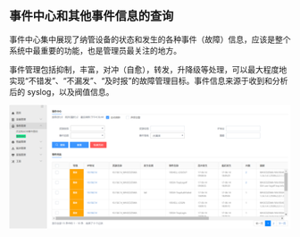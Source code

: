 ## 事件中心和其他事件信息的查询

事件中心集中展现了纳管设备的状态和发生的各种事件（故障）信息，应该是整个系统中最重要的功能，也是管理员最关注的地方。

事件管理包括抑制，丰富，对冲（自愈），转发，升降级等处理，可以最大程度地实现“不错发”、“不漏发”、“及时报”的故障管理目标。事件信息来源于收到和分析后的 syslog，以及阀值信息。

![图10](../assets/image011.png)


